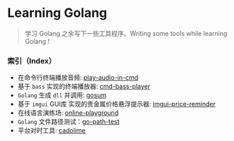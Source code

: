 # Learning Golang

>   学习 Golang 之余写下一些工具程序。Writing some tools while learning Golang ! 

### 索引（Index）

- 在命令行终端播放音频: [play-audio-in-cmd](play-audio-in-cmd/)
- 基于 `bass` 实现的终端播放器: [cmd-bass-player](cmd-bass-player/)
- `Golang` 生成 `dll` 并调用: [gosum](gosum/)
- 基于 `imgui` GUI库 实现的贵金属价格悬浮提示器: [imgui-price-reminder](imgui-price-reminder/)
- 在线语言演练场: [online-playground](online-playground/)
- `Golang` 文件路径测试：[go-path-test](go-path-test/)
- 平台对时工具: [cadolime](cadolime/)